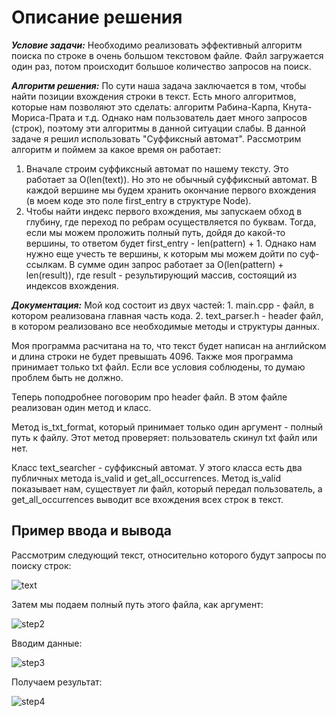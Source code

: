 # Описание решения

***Условие задачи:*** Необходимо реализовать эффективный алгоритм поиска по строке в очень большом текстовом файле. Файл загружается один раз, потом происходит большое количество запросов на поиск.

***Алгоритм решения:*** По сути наша задача заключается в том, чтобы найти позиции вхождения строки в текст. Есть много алгоритмов, которые нам позволяют это сделать: алгоритм Рабина-Карпа, Кнута-Мориса-Прата и т.д. Однако нам пользователь дает много запросов (строк), поэтому эти алгоритмы в данной ситуации слабы. В данной задаче я решил использовать "Суффиксный автомат". Рассмотрим алгоритм и поймем за какое время он работает:
1. Вначале строим суффиксный автомат по нашему тексту. Это работает за O(len(text)). Но это не обычный суффиксный автомат. В каждой вершине мы будем хранить окончание первого вхождения (в моем коде это поле first_entry в структуре Node).
2. Чтобы найти индекс первого вхождения, мы запускаем обход в глубину, где переход по ребрам осуществляется по буквам. Тогда, если мы можем проложить полный путь, дойдя до какой-то вершины, то ответом будет first_entry - len(pattern) + 1. Однако нам нужно еще учесть те вершины, к которым мы можем дойти по суф-ссылкам. В сумме один запрос работает за O(len(pattern) + len(result)), где result - результирующий массив, состоящий из индексов вхождения.

***Документация:*** 
Мой код состоит из двух частей:
      1. main.cpp - файл, в котором реализована главная часть кода.
      2. text_parser.h - header файл, в котором реализовано все необходимые методы и структуры данных.

Моя программа расчитана на то, что текст будет написан на английском и длина строки не будет превышать 4096. Также моя программа принимает только txt файл. Если все условия соблюдены, то думаю проблем быть не должно.

Теперь поподробнее поговорим про header файл. В этом файле реализован один метод и класс. 

Метод is_txt_format, который принимает только один аргумент - полный путь к файлу. Этот метод проверяет: пользователь скинул txt файл или нет.

Класс text_searcher - суффиксный автомат. У этого класса есть два публичных метода is_valid и get_all_occurrences. Метод is_valid показывает нам, существует ли файл, который передал пользователь, а get_all_occurrences выводит все вхождения всех строк в текст.

## Пример ввода и вывода
Рассмотрим следующий текст, относительно которого будут запросы по поиску строк:

![text](https://user-images.githubusercontent.com/65976385/161101135-2908df9f-93de-4e2e-b4c9-3d21cb7d937f.jpg)

Затем мы подаем полный путь этого файла, как аргумент:

![step2](https://user-images.githubusercontent.com/65976385/161101883-69ad4ff7-da2f-449d-8b67-ea883f5acb34.jpg)

Вводим данные:

![step3](https://user-images.githubusercontent.com/65976385/161102978-0693a98a-5215-454e-8a80-9dd1c2212fad.jpg)

Получаем результат:

![step4](https://user-images.githubusercontent.com/65976385/161103317-37eeb05e-5e9d-45bd-ae28-7937f6a81af2.jpg)
